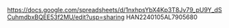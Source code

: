 https://docs.google.com/spreadsheets/d/1nxhpsYbX4Kp3T8Jv79_pU9Y_dSCuhmdbxBQEE53f2MU/edit?usp=sharing
HAN2240105AL7905680

